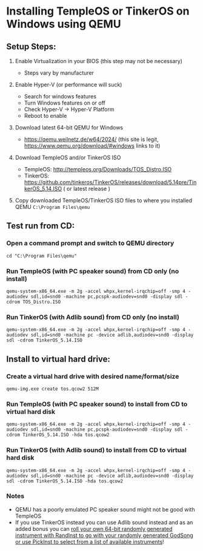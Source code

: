 # Installing TempleOS or TinkerOS on Windows using QEMU

## Setup Steps:
1) Enable Virtualization in your BIOS (this step may not be necessary)
	- Steps vary by manufacturer

2) Enable Hyper-V (or performance will suck)

   - Search for windows features
   - Turn Windows features on or off
   - Check Hyper-V -> Hyper-V Platform
   - Reboot to enable
  
3) Download latest 64-bit QEMU for Windows
 
	- https://qemu.weilnetz.de/w64/2024/  (this site is legit, https://www.qemu.org/download/#windows links to it)
	
4) Download TempleOS and/or TinkerOS ISO
	- TempleOS: http://templeos.org/Downloads/TOS_Distro.ISO
	- TinkerOS: https://github.com/tinkeros/TinkerOS/releases/download/5.14pre/TinkerOS_5.14.ISO ( or latest release )

5) Copy downloaded TempleOS/TinkerOS ISO files to where you installed QEMU `C:\Program Files\qemu`

## Test run from CD:

### Open a command prompt and switch to QEMU directory
	cd "C:\Program Files\qemu"

### Run TempleOS (with PC speaker sound) from CD only (no install)
	qemu-system-x86_64.exe -m 2g -accel whpx,kernel-irqchip=off -smp 4 -audiodev sdl,id=snd0 -machine pc,pcspk-audiodev=snd0 -display sdl -cdrom TOS_Distro.ISO
	
### Run TinkerOS (with Adlib sound) from CD only (no install)
	qemu-system-x86_64.exe -m 2g -accel whpx,kernel-irqchip=off -smp 4 -audiodev sdl,id=snd0 -machine pc -device adlib,audiodev=snd0 -display sdl -cdrom TinkerOS_5.14.ISO

## Install to virtual hard drive:

### Create a virtual hard drive with desired name/format/size
	qemu-img.exe create tos.qcow2 512M

### Run TempleOS (with PC speaker sound) to install from CD to virtual hard disk
	qemu-system-x86_64.exe -m 2g -accel whpx,kernel-irqchip=off -smp 4 -audiodev sdl,id=snd0 -machine pc,pcspk-audiodev=snd0 -display sdl -cdrom TinkerOS_5.14.ISO -hda tos.qcow2

### Run TinkerOS (with Adlib sound) to install from CD to virtual hard disk
	qemu-system-x86_64.exe -m 2g -accel whpx,kernel-irqchip=off -smp 4 -audiodev sdl,id=snd0 -machine pc -device adlib,audiodev=snd0 -display sdl -cdrom TinkerOS_5.14.ISO -hda tos.qcow2

### Notes
  - QEMU has a poorly emulated PC speaker sound might not be good with TempleOS
  - If you use TinkerOS instead you can use Adlib sound instead and as an added bonus you can [roll your own 64-bit randomly generated instrument with RandInst to go with your randomly generated GodSong or use PickInst to select from a list of available instruments](https://youtu.be/d0J1Jbhxsv0)!
 
